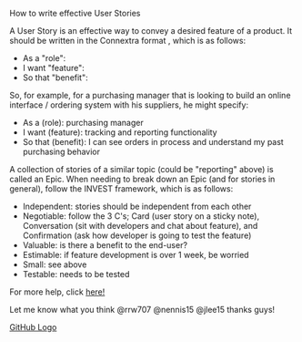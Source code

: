 How to write effective User Stories

A User Story is an effective way to convey a desired feature of a product.  It should be written in the Connextra format , which is as follows:
* As a "role":
* I want "feature":
* So that "benefit":

So, for example, for a purchasing manager that is looking to build an online interface / ordering system with his suppliers, he might specify:
* As a (role): purchasing manager
* I want (feature): tracking and reporting functionality
* So that (benefit): I can see orders in process and understand my past purchasing behavior

A collection of stories of a similar topic (could be "reporting" above) is called an Epic.  When needing to break down an Epic (and for stories in general), follow the INVEST framework, which is as follows:
* Independent: stories should be independent from each other
* Negotiable: follow the 3 C's; Card (user story on a sticky note), Conversation (sit with developers and chat about feature), and Confirmation (ask how developer is going to test the feature)
* Valuable: is there a benefit to the end-user?
* Estimable: if feature development is over 1 week, be worried
* Small: see above
* Testable: needs to be tested

For more help, click [here!](http://guide.agilealliance.org/guide/rolefeature.html)

Let me know what you think @rrw707 @nennis15 @jlee15 thanks guys!

[GitHub Logo](/images/logo.png)
